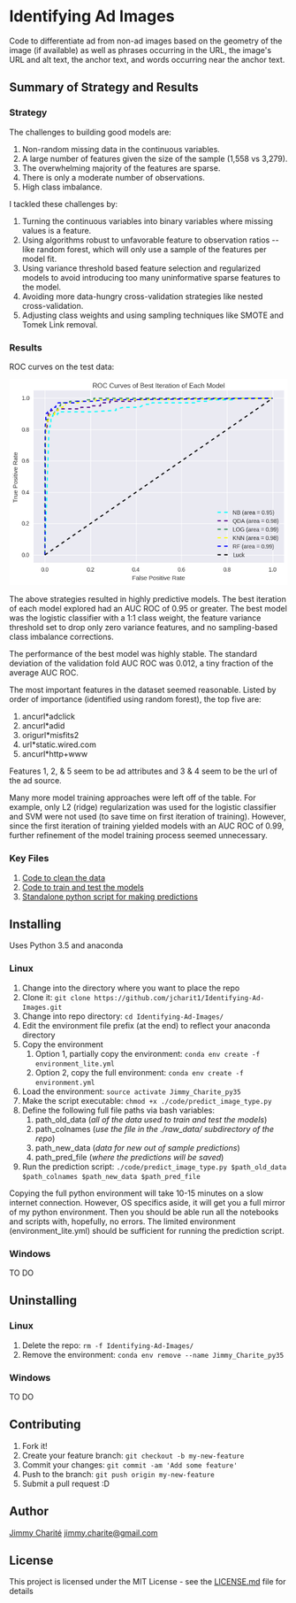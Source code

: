 # Identifying Ad Images
Code to differentiate ad from non-ad images based on the geometry of the image (if available) as well as phrases occurring in the URL, the image's URL and alt text, the anchor text, and words occurring near the anchor text.

## Summary of Strategy and Results

### Strategy

The challenges to building good models are:  

1. Non-random missing data in the continuous variables.
2. A large number of features given the size of the sample (1,558 vs 3,279).
3. The overwhelming majority of the features are sparse.
4. There is only a moderate number of observations.
5. High class imbalance.

I tackled these challenges by:

1. Turning the continuous variables into binary variables where missing values is a feature.
2. Using algorithms robust to unfavorable feature to observation ratios -- like random forest, which will only use a sample of the features per model fit.
3. Using variance threshold based feature selection and regularized models to avoid introducing too many uninformative sparse features to the model.
4. Avoiding more data-hungry cross-validation strategies like nested cross-validation.
5. Adjusting class weights and using sampling techniques like SMOTE and Tomek Link removal.

### Results

ROC curves on the test data:

![alt text](https://github.com/jcharit1/Identifying-Ad-Images/blob/master/plots/ROC_Best.png "AUC ROC on Test Data of Best Models")

The above strategies resulted in highly predictive models. The best iteration of each model explored had an AUC ROC of 0.95 or greater. The best model was the logistic classifier with a 1:1 class weight, the feature variance threshold set to drop only zero variance features, and no sampling-based class imbalance corrections. 

The performance of the best model was highly stable. The standard deviation of the validation fold AUC ROC was 0.012, a tiny fraction of the average AUC ROC.

The most important features in the dataset seemed reasonable. Listed by order of importance (identified using random forest), the top five are:

1. ancurl*adclick
2. ancurl*adid
3. origurl*misfits2
4. url*static.wired.com
5. ancurl*http+www

Features 1, 2, & 5 seem to be ad attributes and 3 & 4 seem to be the url of the ad source. 

Many more model training approaches were left off of the table. For example, only L2 (ridge) regularization was used for the logistic classifier and SVM were not used (to save time on first iteration of training). However, since the first iteration of training yielded models with an AUC ROC of 0.99, further refinement of the model training process seemed unnecessary.

### Key Files

1. [Code to clean the data](https://github.com/jcharit1/Identifying-Ad-Images/blob/master/code/initial_data_exploration.ipynb)
2. [Code to train and test the models](https://github.com/jcharit1/Identifying-Ad-Images/blob/master/code/model_training.ipynb)
3. [Standalone python script for making predictions](https://github.com/jcharit1/Identifying-Ad-Images/blob/master/code/predict_image_type.py)

## Installing

Uses Python 3.5 and anaconda

### Linux 
1. Change into the directory where you want to place the repo
2. Clone it: `git clone https://github.com/jcharit1/Identifying-Ad-Images.git`
3. Change into repo directory: `cd Identifying-Ad-Images/`
4. Edit the environment file prefix (at the end) to reflect your anaconda directory
4. Copy the environment
	1. Option 1, partially copy the environment: `conda env create -f environment_lite.yml`
	2. Option 2, copy the full environment: `conda env create -f environment.yml`
5. Load the environment: `source activate Jimmy_Charite_py35`
6. Make the script executable: `chmod +x ./code/predict_image_type.py`
7. Define the following full file paths via bash variables:
	1. path_old_data (_all of the data used to train and test the models_)
	2. path_colnames (_use the file in the ./raw_data/ subdirectory of the repo_)
	3. path_new_data (_data for new out of sample predictions_)
	4. path_pred_file (_where the predictions will be saved_)
8. Run the prediction script: `./code/predict_image_type.py $path_old_data $path_colnames $path_new_data $path_pred_file`

Copying the full python environment will take 10-15 minutes on a slow internet connection. However, OS specifics aside, it will get you a full mirror of my python environment. Then you should be able run all the notebooks and scripts with, hopefully, no errors. The limited environment (environment_lite.yml) should be sufficient for running the prediction script.

### Windows
TO DO

## Uninstalling

### Linux
1. Delete the repo: `rm -f Identifying-Ad-Images/`
2. Remove the environment: `conda env remove --name Jimmy_Charite_py35`

### Windows
TO DO

## Contributing

1. Fork it!
2. Create your feature branch: `git checkout -b my-new-feature`
3. Commit your changes: `git commit -am 'Add some feature'`
4. Push to the branch: `git push origin my-new-feature`
5. Submit a pull request :D

## Author

[Jimmy Charité](https://github.com/jcharit1)
jimmy.charite@gmail.com

## License

This project is licensed under the MIT License - see the [LICENSE.md](https://github.com/jcharit1/Identifying-Ad-Images/blob/master/License.md) file for details
